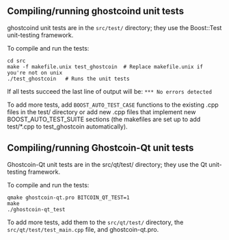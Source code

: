 Compiling/running ghostcoind unit tests
------------------------------------

ghostcoind unit tests are in the `src/test/` directory; they
use the Boost::Test unit-testing framework.

To compile and run the tests:

	cd src
	make -f makefile.unix test_ghostcoin  # Replace makefile.unix if you're not on unix
	./test_ghostcoin   # Runs the unit tests

If all tests succeed the last line of output will be:
`*** No errors detected`

To add more tests, add `BOOST_AUTO_TEST_CASE` functions to the existing
.cpp files in the test/ directory or add new .cpp files that
implement new BOOST_AUTO_TEST_SUITE sections (the makefiles are
set up to add test/*.cpp to test_ghostcoin automatically).


Compiling/running Ghostcoin-Qt unit tests
---------------------------------------

Ghostcoin-Qt unit tests are in the src/qt/test/ directory; they
use the Qt unit-testing framework.

To compile and run the tests:

	qmake ghostcoin-qt.pro BITCOIN_QT_TEST=1
	make
	./ghostcoin-qt_test

To add more tests, add them to the `src/qt/test/` directory,
the `src/qt/test/test_main.cpp` file, and ghostcoin-qt.pro.
